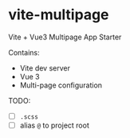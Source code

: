 # vite-multipage
Vite + Vue3 Multipage App Starter

Contains:
- Vite dev server
- Vue 3
- Multi-page configuration

TODO:
- [ ] `.scss`
- [ ] alias `@` to project root
